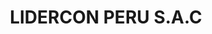 ---
title: "LIDERCON PERU S.A.C"
url: /villa-el-salvador/lidercon-peru-s-a-c/
shop: Autowerkstatt
---
